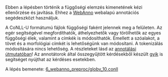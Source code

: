 Ebben a lépésben történik a függőségi elemzés kimenetének kézi ellenőrzése és javítása. Ehhez a [WebAnno](https://webanno.github.io/webanno/) webalapú annotációs segédeszközt használjuk.

A CoNLL-U formátumú fájlok függőségi faként jelennek meg a felületen. Az egér segítségével megfordíthatók, áthelyezhetők vagy törölhetők az egyes függőségi élek, valamint a címkék is módosíthatók. Emellett a szóalakot, a tövet és a morfológiai címkét is lehetőségünk van módosítani. A tokenizálás módosítására nincs lehetőség. A részleteket lásd az [annotálási útmutatóban](../../utmutatok/emdep_checker_guide.pdf)! Az annotátorok által összegyűjtött kérdésekből készült [gyik](../../utmutatok/emdep_checker_fak.pdf) is segítséget nyújthat az kérdéses esetekben.

A lépés bemenete: [6_webanno_preproc/globv_10.conll](../6_webanno_preproc/globv_10.conll)